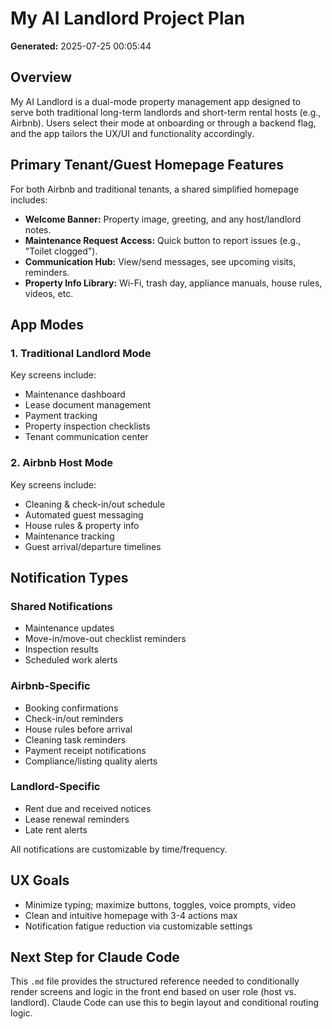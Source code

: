 # My AI Landlord Project Plan

**Generated:** 2025-07-25 00:05:44

## Overview

My AI Landlord is a dual-mode property management app designed to serve both traditional long-term landlords and short-term rental hosts (e.g., Airbnb). Users select their mode at onboarding or through a backend flag, and the app tailors the UX/UI and functionality accordingly.

## Primary Tenant/Guest Homepage Features

For both Airbnb and traditional tenants, a shared simplified homepage includes:

- **Welcome Banner:** Property image, greeting, and any host/landlord notes.
- **Maintenance Request Access:** Quick button to report issues (e.g., "Toilet clogged").
- **Communication Hub:** View/send messages, see upcoming visits, reminders.
- **Property Info Library:** Wi-Fi, trash day, appliance manuals, house rules, videos, etc.

## App Modes

### 1. Traditional Landlord Mode
Key screens include:
- Maintenance dashboard
- Lease document management
- Payment tracking
- Property inspection checklists
- Tenant communication center

### 2. Airbnb Host Mode
Key screens include:
- Cleaning & check-in/out schedule
- Automated guest messaging
- House rules & property info
- Maintenance tracking
- Guest arrival/departure timelines

## Notification Types

### Shared Notifications
- Maintenance updates
- Move-in/move-out checklist reminders
- Inspection results
- Scheduled work alerts

### Airbnb-Specific
- Booking confirmations
- Check-in/out reminders
- House rules before arrival
- Cleaning task reminders
- Payment receipt notifications
- Compliance/listing quality alerts

### Landlord-Specific
- Rent due and received notices
- Lease renewal reminders
- Late rent alerts

All notifications are customizable by time/frequency.

## UX Goals

- Minimize typing; maximize buttons, toggles, voice prompts, video
- Clean and intuitive homepage with 3-4 actions max
- Notification fatigue reduction via customizable settings

## Next Step for Claude Code

This `.md` file provides the structured reference needed to conditionally render screens and logic in the front end based on user role (host vs. landlord). Claude Code can use this to begin layout and conditional routing logic.
